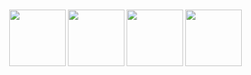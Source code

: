 <br>
<p align="center">
  <img src="https://i.giphy.com/media/LMt9638dO8dftAjtco/200.webp" width="100">
  <img src="https://media3.giphy.com/media/ln7z2eWriiQAllfVcn/200w.webp" width="100">
  <img src="https://dwglogo.com/wp-content/uploads/2017/08/muscles-clipart-ghoper.gif" height="100" width="100">
  <img src="https://media.tenor.com/KdUfzyJkXtQAAAAi/ruby-bfb.gif" height="100" width="100">
</p>
<br>
